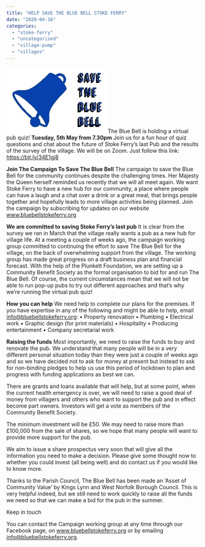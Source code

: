 ```yaml
---
title: "HELP SAVE THE BLUE BELL STOKE FERRY"
date: "2020-04-16"
categories: 
  - "stoke-ferry"
  - "uncategorised"
  - "village-pump"
  - "villages"
---
```


[![](images/BLUE-BELL.jpg)](http://www.stokeferry.com/wp-content/uploads/2020/04/BLUE-BELL.jpg)The Blue Bell is holding a virtual pub quiz! **Tuesday, 5th May from 7.30pm** Join us for a fun hour of quiz questions and chat about the future of Stoke Ferry’s last Pub and the results of the survey of the village. We will be on Zoom. Just follow this link: https://bit.ly/34E1gj8

**Join The Campaign To Save The Blue Bell** The campaign to save the Blue Bell for the community continues despite the challenging times. Her Majesty the Queen herself reminded us recently that we will all meet again. We want Stoke Ferry to have a new hub for our community, a place where people can have a laugh and a chat over a drink or a great meal, that brings people together and hopefully leads to more village activities being planned. Join the campaign by subscribing for updates on our website www.bluebellstokeferry.org

**We are committed to saving Stoke Ferry’s last pub** It is clear from the survey we ran in March that the village really wants a pub as a new hub for village life. At a meeting a couple of weeks ago, the campaign working group committed to continuing the effort to save The Blue Bell for the village, on the back of overwhelming support from the village. The working group has made great progress on a draft business plan and financial forecast. With the help of the Plunkett Foundation, we are setting up a Community Benefit Society as the formal organisation to bid for and run The Blue Bell. Of course, the current circumstances mean that we will not be able to run pop-up pubs to try out different approaches and that’s why we’re running the virtual pub quiz!

**How you can help** We need help to complete our plans for the premises. If you have expertise in any of the following and might be able to help, email info@bluebellstokeferry.org: • Property renovation • Plumbing • Electrical work • Graphic design (for print materials) • Hospitality • Producing entertainment • Company secretarial work

**Raising the funds** Most importantly, we need to raise the funds to buy and renovate the pub. We understand that many people will be in a very different personal situation today than they were just a couple of weeks ago and so we have decided not to ask for money at present but instead to ask for non-binding pledges to help us use this period of lockdown to plan and progress with funding applications as best we can.

There are grants and loans available that will help, but at some point, when the current health emergency is over, we will need to raise a good deal of money from villagers and others who want to support the pub and in effect become part owners. Investors will get a vote as members of the Community Benefit Society.

The minimum investment will be £50. We may need to raise more than £100,000 from the sale of shares, so we hope that many people will want to provide more support for the pub.

We aim to issue a share prospectus very soon that will give all the information you need to make a decision. Please give some thought now to whether you could invest (all being well) and do contact us if you would like to know more.

Thanks to the Parish Council, The Blue Bell has been made an ‘Asset of Community Value’ by Kings Lynn and West Norfolk Borough Council. This is very helpful indeed, but we still need to work quickly to raise all the funds we need so that we can make a bid for the pub in the summer.

Keep in touch

You can contact the Campaign working group at any time through our Facebook page, on www.bluebellstokeferry.org or by emailing info@bluebellstokeferry.org.
